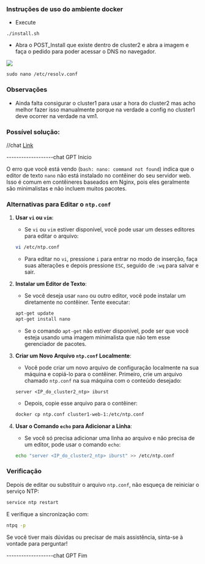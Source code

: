 ### Instruções de uso do ambiente docker ###
* Execute
```
./install.sh
```
* Abra o POST_Install que existe dentro de cluster2 e abra a imagem e faça o pedido para poder acessar o DNS no navegador.


![](/home/vmoreira/Downloads/REDES/cluster2/POS_Install/DNS%20no%20navegador.png)
```
sudo nano /etc/resolv.conf
```

### Observações
* Ainda falta consigurar o cluster1 para usar a hora do cluster2 mas acho melhor fazer isso manualmente porque na verdade a config no cluster1 deve ocorrer na verdade na vm1.

### Possível solução:
//chat
[Link](https://chatgpt.com/c/671651e6-9c5c-800c-aaca-0eeea8fe1a9e)

-------------------chat GPT Inicio

O erro que você está vendo (`bash: nano: command not found`) indica que o editor de texto `nano` não está instalado no contêiner do seu servidor web. Isso é comum em contêineres baseados em Nginx, pois eles geralmente são minimalistas e não incluem muitos pacotes.

### Alternativas para Editar o `ntp.conf`

1. **Usar `vi` ou `vim`**:
   - Se `vi` ou `vim` estiver disponível, você pode usar um desses editores para editar o arquivo:
   ```bash
   vi /etc/ntp.conf
   ```
   - Para editar no `vi`, pressione `i` para entrar no modo de inserção, faça suas alterações e depois pressione `ESC`, seguido de `:wq` para salvar e sair.

2. **Instalar um Editor de Texto**:
   - Se você deseja usar `nano` ou outro editor, você pode instalar um diretamente no contêiner. Tente executar:
   ```bash
   apt-get update
   apt-get install nano
   ```
   - Se o comando `apt-get` não estiver disponível, pode ser que você esteja usando uma imagem minimalista que não tem esse gerenciador de pacotes.

3. **Criar um Novo Arquivo `ntp.conf` Localmente**:
   - Você pode criar um novo arquivo de configuração localmente na sua máquina e copiá-lo para o contêiner. Primeiro, crie um arquivo chamado `ntp.conf` na sua máquina com o conteúdo desejado:
   ```plaintext
   server <IP_do_cluster2_ntp> iburst
   ```
   - Depois, copie esse arquivo para o contêiner:
   ```bash
   docker cp ntp.conf cluster1-web-1:/etc/ntp.conf
   ```

4. **Usar o Comando `echo` para Adicionar a Linha**:
   - Se você só precisa adicionar uma linha ao arquivo e não precisa de um editor, pode usar o comando `echo`:
   ```bash
   echo "server <IP_do_cluster2_ntp> iburst" >> /etc/ntp.conf
   ```

### Verificação

Depois de editar ou substituir o arquivo `ntp.conf`, não esqueça de reiniciar o serviço NTP:
```bash
service ntp restart
```

E verifique a sincronização com:
```bash
ntpq -p
```

Se você tiver mais dúvidas ou precisar de mais assistência, sinta-se à vontade para perguntar!

-------------------chat GPT Fim

